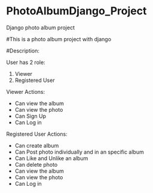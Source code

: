 # PhotoAlbumDjango_Project
Django photo album project

#This is a photo album project with django

#Description:

User has 2 role:
1. Viewer 
2. Registered  User


Viewer Actions:
- Can view the album
- Can view the photo
- Can Sign Up
- Can Log in



Registered User Actions:
- Can create album
- Can Post photo individually and in an specific album
- Can Like and Unlike an album
- Can delete photo 
- Can view the album
- Can view the photo
- Can Log in
